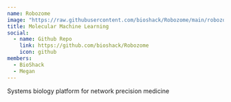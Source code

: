 ```yaml
---
name: Robozome
image: "https://raw.githubusercontent.com/bioshack/Robozome/main/robozome.png"
title: Molecular Machine Learning
social:
  - name: Github Repo
    link: https://github.com/bioshack/Robozome
    icon: github
members:
  - BioShack
  - Megan
---
```


Systems biology platform for network precision medicine
